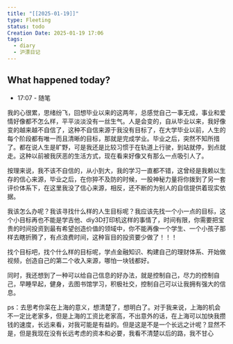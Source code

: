 ```yaml
---
title: "[[2025-01-19]]"
type: Fleeting
status: todo
Creation Date: 2025-01-19 17:06
tags:
  - diary
  - 沪漂日记
---
```



## What happened today?
- 17:07 - 随笔

我的心很累，思绪纷飞，回想毕业以来的这两年，总感觉自己一事无成，事业和爱情好像都不怎么样，平平淡淡没有一丝生气。人是会变的，自从毕业以来，我好像变的越来越不自信了，这种不自信来源于我没有目标了，在大学毕业以前，人生的每个阶段都有唯一而且清晰的目标，那就是完成学业。毕业之后，突然不知所措了。都在说人生是旷野，可是我还是比较习惯于在轨道上行驶，到站就停，到点就走。这种以前被我厌恶的生活方式，现在看来好像又有那么一点吸引人了。

按理来说，我不该不自信的，从小到大，我的学习一直都不错，这曾经是我赖以生存的信心来源，毕业之后，在你猝不及防的时候，一股神秘力量将你拨到了另一套评价体系下，在这里我没了信心来源，相反，还不断的为别人的自信提供着现实依据。

我该怎么办呢？我该寻找什么样的人生目标呢？我应该先找一个小一点的目标，这个小目标再也不能是学吉他、diy3D打印机这样的事情了，时间有限，你需要把宝贵的时间投资到最有希望创造价值的领域中，你不能再像一个学生、一个小孩子那样去瞎折腾了，有点浪费时间，这种盲目的投资要少做了！！！

找个目标吧，找个什么样的目标呢，学点金融知识、构建自己的理财体系、开始做视频，创造自己的第二个收入来源，哪怕一块钱都好。

同时，我还想到了一种可以给自己信息的好办法，就是控制自己，尽力的控制自己，早睡早起，健身，去图书馆学习，积极社交，控制自己可以让我拥有强大的信息。

ps：去思考你呆在上海的意义，想清楚了，想明白了。对于我来说，上海的机会不一定比老家多，但是上海的工资比老家高，不出意外的话，在上海可以加快我攒钱的速度，长远来看，对我可能是有益的。但是这是不是一个长远之计呢？显然不是，但是我现在没有长远考虑的资本和必要，我看不清楚以后的路，我不甘心

